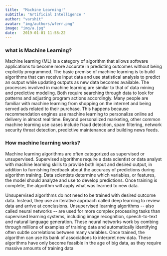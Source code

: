```yaml
---
title:  "Machine Learning!"
subtitle: "Artificial Intelligence "
author: "varshit"
avatar: "img/authors/wferr.png"
image: "img/a.jpg"
date:   2019-01-01 11:58:22
---
```


### what is Machine Learning?
Machine learning (ML) is a category of algorithm that allows software applications to become more accurate in predicting outcomes without being explicitly programmed. The basic premise of machine learning is to build algorithms that can receive input data and use statistical analysis to predict an output while updating outputs as new data becomes available.
The processes involved in machine learning are similar to that of data mining and predictive modeling. Both require searching through data to look for patterns and adjusting program actions accordingly. Many people are familiar with machine learning from shopping on the internet and being served ads related to their purchase. This happens because recommendation engines use machine learning to personalize online ad delivery in almost real time. Beyond personalized marketing, other common machine learning use cases include fraud detection, spam filtering, network security threat detection, predictive maintenance and building news feeds.
### How machine learning works?
Machine learning algorithms are often categorized as supervised or unsupervised. Supervised algorithms require a data scientist or data analyst with machine learning skills to provide both input and desired output, in addition to furnishing feedback about the accuracy of predictions during algorithm training. Data scientists determine which variables, or features, the model should analyze and use to develop predictions. Once training is complete, the algorithm will apply what was learned to new data.

Unsupervised algorithms do not need to be trained with desired outcome data. Instead, they use an iterative approach called deep learning to review data and arrive at conclusions. Unsupervised learning algorithms -- also called neural networks -- are used for more complex processing tasks than supervised learning systems, including image recognition, speech-to-text and natural language generation. These neural networks work by combing through millions of examples of training data and automatically identifying often subtle correlations between many variables. Once trained, the algorithm can use its bank of associations to interpret new data. These algorithms have only become feasible in the age of big data, as they require massive amounts of training data
